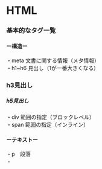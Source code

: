 # HTML
  
### 基本的なタグ一覧  
  
#### ー構造ー  
・meta 文書に関する情報（メタ情報）  
・h1~h6 見出し（1が一番大きくなる）  
<h3>h3見出し</h3>  
<h5>h5見出し</h5>  
・div  範囲の指定（ブロックレベル）  <br>
・span  範囲の指定（インライン）  

#### ーテキストー  
・p　段落  
・
